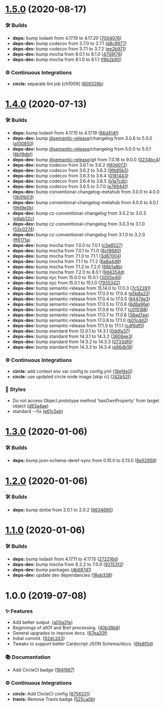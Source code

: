 # [1.5.0](https://github.com/wmfs/json-schema-markdown-a-tron/compare/v1.4.0...v1.5.0) (2020-08-17)


### 🛠 Builds

* **deps:** bump lodash from 4.17.19 to 4.17.20 ([7004076](https://github.com/wmfs/json-schema-markdown-a-tron/commit/70040763aa51b6ae9820d6896d18e785c5340a81))
* **deps-dev:** bump codecov from 3.7.0 to 3.7.1 ([d8c8977](https://github.com/wmfs/json-schema-markdown-a-tron/commit/d8c89774126009081feff763f50a26b5ab525733))
* **deps-dev:** bump codecov from 3.7.1 to 3.7.2 ([ee2b971](https://github.com/wmfs/json-schema-markdown-a-tron/commit/ee2b971011cb81f383305b4dfe98a255ddc417f0))
* **deps-dev:** bump mocha from 8.0.1 to 8.1.0 ([4708f76](https://github.com/wmfs/json-schema-markdown-a-tron/commit/4708f76859fbcee03b0a0f4cf9844d31dec6a625))
* **deps-dev:** bump mocha from 8.1.0 to 8.1.1 ([f8b2b90](https://github.com/wmfs/json-schema-markdown-a-tron/commit/f8b2b90f0774254f6aced52e875afbdfe6320b2c))


### ⚙️ Continuous Integrations

* **circle:** separate lint job [ch1009] ([809329b](https://github.com/wmfs/json-schema-markdown-a-tron/commit/809329b1d4315dcb2005816709f4b25ecd09c276))

# [1.4.0](https://github.com/wmfs/json-schema-markdown-a-tron/compare/v1.3.0...v1.4.0) (2020-07-13)


### 🛠 Builds

* **deps:** bump lodash from 4.17.15 to 4.17.19 ([66d414f](https://github.com/wmfs/json-schema-markdown-a-tron/commit/66d414f6ea1f7cebc6fca101a6c3c827deee6026))
* **deps-dev:** bump [@semantic-release](https://github.com/semantic-release)/changelog from 3.0.6 to 5.0.0 ([a100850](https://github.com/wmfs/json-schema-markdown-a-tron/commit/a1008505a0d22fc0f5504ecc18f4312760f72843))
* **deps-dev:** bump [@semantic-release](https://github.com/semantic-release)/changelog from 5.0.0 to 5.0.1 ([6b19dbf](https://github.com/wmfs/json-schema-markdown-a-tron/commit/6b19dbfee58ee4cc10b1823679597cc36b0095b2))
* **deps-dev:** bump [@semantic-release](https://github.com/semantic-release)/git from 7.0.18 to 9.0.0 ([0234bc4](https://github.com/wmfs/json-schema-markdown-a-tron/commit/0234bc4ac4bf1cbcf9915253694380f42c3e3bc6))
* **deps-dev:** bump codecov from 3.6.1 to 3.6.2 ([f40d072](https://github.com/wmfs/json-schema-markdown-a-tron/commit/f40d0723fd427502c37a2881738c3139c6fbce2e))
* **deps-dev:** bump codecov from 3.6.2 to 3.6.3 ([9fb95b5](https://github.com/wmfs/json-schema-markdown-a-tron/commit/9fb95b56942d366b3b2dbe0692189f6b7ec10615))
* **deps-dev:** bump codecov from 3.6.3 to 3.6.4 ([0181443](https://github.com/wmfs/json-schema-markdown-a-tron/commit/0181443bbdd0afa3dbfdd21a1c0d11771490ad15))
* **deps-dev:** bump codecov from 3.6.4 to 3.6.5 ([b1a7cdc](https://github.com/wmfs/json-schema-markdown-a-tron/commit/b1a7cdc7e83adf44f230318f047bc0def44f25cd))
* **deps-dev:** bump codecov from 3.6.5 to 3.7.0 ([e769441](https://github.com/wmfs/json-schema-markdown-a-tron/commit/e769441db0d19d09d8a30d003d7b7fdb0fa0081d))
* **deps-dev:** bump conventional-changelog-metahub from 3.0.0 to 4.0.0 ([0b5fb03](https://github.com/wmfs/json-schema-markdown-a-tron/commit/0b5fb0314182daec306e55ffb598612bf5e4d53a))
* **deps-dev:** bump conventional-changelog-metahub from 4.0.0 to 4.0.1 ([9fd9e0b](https://github.com/wmfs/json-schema-markdown-a-tron/commit/9fd9e0bc75bc7aabc4a3346b25228338347e7dbe))
* **deps-dev:** bump cz-conventional-changelog from 3.0.2 to 3.0.3 ([e6ab32c](https://github.com/wmfs/json-schema-markdown-a-tron/commit/e6ab32ca0a9ce9db5afae9f6da6631ad5262464e))
* **deps-dev:** bump cz-conventional-changelog from 3.0.3 to 3.1.0 ([53c0274](https://github.com/wmfs/json-schema-markdown-a-tron/commit/53c0274514026648bcddf2b221b62e374e42d221))
* **deps-dev:** bump cz-conventional-changelog from 3.1.0 to 3.2.0 ([ff6171a](https://github.com/wmfs/json-schema-markdown-a-tron/commit/ff6171a45a7c9788713439d6fbe4e7abeb7ce3c8))
* **deps-dev:** bump mocha from 7.0.0 to 7.0.1 ([c5e8527](https://github.com/wmfs/json-schema-markdown-a-tron/commit/c5e85273e05d486566add8023a4c8bb07c98d4f7))
* **deps-dev:** bump mocha from 7.0.1 to 7.1.0 ([8cf8680](https://github.com/wmfs/json-schema-markdown-a-tron/commit/8cf8680786789c308aa2b3cdf46279091e1c4e50))
* **deps-dev:** bump mocha from 7.1.0 to 7.1.1 ([3d87004](https://github.com/wmfs/json-schema-markdown-a-tron/commit/3d87004be1782e8635a46561e0260ec17957971e))
* **deps-dev:** bump mocha from 7.1.1 to 7.1.2 ([6a8a4d9](https://github.com/wmfs/json-schema-markdown-a-tron/commit/6a8a4d91bf111bfeec220332309acae2e02fa99b))
* **deps-dev:** bump mocha from 7.1.2 to 7.2.0 ([88b1a8b](https://github.com/wmfs/json-schema-markdown-a-tron/commit/88b1a8b25203095e34878e17484181a8d34c260a))
* **deps-dev:** bump mocha from 7.2.0 to 8.0.1 ([9d4354d](https://github.com/wmfs/json-schema-markdown-a-tron/commit/9d4354deb3b09a52192e59184ad39bbcb0b04fbc))
* **deps-dev:** bump nyc from 15.0.0 to 15.0.1 ([3005e48](https://github.com/wmfs/json-schema-markdown-a-tron/commit/3005e485c10de28d2631b1b02311a697f7f26429))
* **deps-dev:** bump nyc from 15.0.1 to 15.1.0 ([7935342](https://github.com/wmfs/json-schema-markdown-a-tron/commit/7935342ec4386effc1839801f94c3898c6466952))
* **deps-dev:** bump semantic-release from 15.14.0 to 17.0.3 ([7c52281](https://github.com/wmfs/json-schema-markdown-a-tron/commit/7c52281549c1ca8edaf46f20284185166e0d303c))
* **deps-dev:** bump semantic-release from 17.0.3 to 17.0.4 ([e5b8a23](https://github.com/wmfs/json-schema-markdown-a-tron/commit/e5b8a23534618b4c0ff86481def3c53f51fe3340))
* **deps-dev:** bump semantic-release from 17.0.4 to 17.0.5 ([8447de3](https://github.com/wmfs/json-schema-markdown-a-tron/commit/8447de3676188642b486d7c76ce4078748f3fa42))
* **deps-dev:** bump semantic-release from 17.0.5 to 17.0.6 ([8d8a96e](https://github.com/wmfs/json-schema-markdown-a-tron/commit/8d8a96e6f7e42cf3e30bd539b2b8dae57beec052))
* **deps-dev:** bump semantic-release from 17.0.6 to 17.0.7 ([c015188](https://github.com/wmfs/json-schema-markdown-a-tron/commit/c015188bda92b27cdb4972b8d5b208e1f6361f6e))
* **deps-dev:** bump semantic-release from 17.0.7 to 17.0.8 ([38ad7ae](https://github.com/wmfs/json-schema-markdown-a-tron/commit/38ad7ae52fbbaf410ecc28de80d2f491ee9449ad))
* **deps-dev:** bump semantic-release from 17.0.8 to 17.1.0 ([b01cdd2](https://github.com/wmfs/json-schema-markdown-a-tron/commit/b01cdd276536bb6888b0580069a5f90631fb0604))
* **deps-dev:** bump semantic-release from 17.1.0 to 17.1.1 ([cdf6df5](https://github.com/wmfs/json-schema-markdown-a-tron/commit/cdf6df549fc93765d5f484736da0c8f457031321))
* **deps-dev:** bump standard from 12.0.1 to 14.3.1 ([0ddfa37](https://github.com/wmfs/json-schema-markdown-a-tron/commit/0ddfa37f7ca85eaef144863f0a22c571e040b95c))
* **deps-dev:** bump standard from 14.3.1 to 14.3.2 ([3808ee3](https://github.com/wmfs/json-schema-markdown-a-tron/commit/3808ee3eeda210bcaa15a247f19b369d861ed656))
* **deps-dev:** bump standard from 14.3.2 to 14.3.3 ([0733df0](https://github.com/wmfs/json-schema-markdown-a-tron/commit/0733df00bfab623b41834627b6774385688af90d))
* **deps-dev:** bump standard from 14.3.3 to 14.3.4 ([e86db16](https://github.com/wmfs/json-schema-markdown-a-tron/commit/e86db16e752e515a9465479205e9584fb2d578d6))


### ⚙️ Continuous Integrations

* **circle:** add context env var config to config.yml ([18ef4e0](https://github.com/wmfs/json-schema-markdown-a-tron/commit/18ef4e0752a3283ecfdf9d616fd025ff27b27f80))
* **circle:** use updated circle node image [skip ci] ([742b52f](https://github.com/wmfs/json-schema-markdown-a-tron/commit/742b52f802f8bde1f08ebc5d26d1f7825ef02bc9))


### 💎 Styles

* Do not access Object.prototype method 'hasOwnProperty' from target object ([d83a4ae](https://github.com/wmfs/json-schema-markdown-a-tron/commit/d83a4aeb170733ff3ebcbb9aecd0baa19e5d307c))
* standard --fix ([e61c5eb](https://github.com/wmfs/json-schema-markdown-a-tron/commit/e61c5eb0529d4fd99a2468714b8450cc888417be))

# [1.3.0](https://github.com/wmfs/json-schema-markdown-a-tron/compare/v1.2.0...v1.3.0) (2020-01-06)


### 🛠 Builds

* **deps:** bump json-schema-deref-sync from 0.10.0 to 0.13.0 ([6e52958](https://github.com/wmfs/json-schema-markdown-a-tron/commit/6e529583f43f9a484f97f14f929ce363da989aba))

# [1.2.0](https://github.com/wmfs/json-schema-markdown-a-tron/compare/v1.1.0...v1.2.0) (2020-01-06)


### 🛠 Builds

* **deps:** bump dottie from 2.0.1 to 2.0.2 ([8634690](https://github.com/wmfs/json-schema-markdown-a-tron/commit/86346905dc17bf1dd042a4f86803deaeccfc3e86))

# [1.1.0](https://github.com/wmfs/json-schema-markdown-a-tron/compare/v1.0.0...v1.1.0) (2020-01-06)


### 🛠 Builds

* **deps:** bump lodash from 4.17.11 to 4.17.15 ([272216d](https://github.com/wmfs/json-schema-markdown-a-tron/commit/272216d4ba12a496c385d1aefe851de66e116eda))
* **deps-dev:** bump mocha from 6.2.2 to 7.0.0 ([9215312](https://github.com/wmfs/json-schema-markdown-a-tron/commit/9215312c72169e726838e24e77bc554ff8a0119e))
* **deps-dev:** bump packages ([db68741](https://github.com/wmfs/json-schema-markdown-a-tron/commit/db68741537b1e4a5a4f5bf7d679773f891489ca2))
* **deps-dev:** update dev dependancies ([18eb338](https://github.com/wmfs/json-schema-markdown-a-tron/commit/18eb338c64efb7d20a8e61fee3198004bef13aae))

# 1.0.0 (2019-07-08)


### ✨ Features

* Add better output. ([a00a31e](https://github.com/wmfs/json-schema-markdown-a-tron/commit/a00a31e))
* Beginnings of allOf and $ref processing. ([40b38b8](https://github.com/wmfs/json-schema-markdown-a-tron/commit/40b38b8))
* General upgrades to improve docs. ([67ea20f](https://github.com/wmfs/json-schema-markdown-a-tron/commit/67ea20f))
* Initial commit. ([92dc243](https://github.com/wmfs/json-schema-markdown-a-tron/commit/92dc243))
* Tweaks to support better Cardscript JSON Schema/docs. ([6fe8f0d](https://github.com/wmfs/json-schema-markdown-a-tron/commit/6fe8f0d))


### 📚 Documentation

* Add CircleCI badge ([194f667](https://github.com/wmfs/json-schema-markdown-a-tron/commit/194f667))


### ⚙️ Continuous Integrations

* **circle:** Add CircleCI config ([8756331](https://github.com/wmfs/json-schema-markdown-a-tron/commit/8756331))
* **travis:** Remove Travis badge ([525ca0b](https://github.com/wmfs/json-schema-markdown-a-tron/commit/525ca0b))
